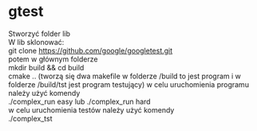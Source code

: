 # gtest
Stworzyć folder lib<br>
W lib sklonować: <br> git clone https://github.com/google/googletest.git <br>
potem w głównym folderze <br>
mkdir build && cd build <br>
cmake .. (tworzą się dwa makefile w folderze /build to jest program i w folderze /build/tst jest program testujący)
w celu uruchomienia programu należy użyć komendy <br> ./complex_run easy lub ./complex_run hard <br>
w celu uruchomienia testów należy użyć komendy <br> ./complex_tst <br>